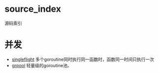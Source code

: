 # source_index
源码索引

# 并发

- [singleflight](https://godoc.org/golang.org/x/sync/singleflight) 多个goroutine同时执行同一函数时，函数同一时间只执行一次
- [grpool](https://github.com/ivpusic/grpool) 轻量级的goroutine池。